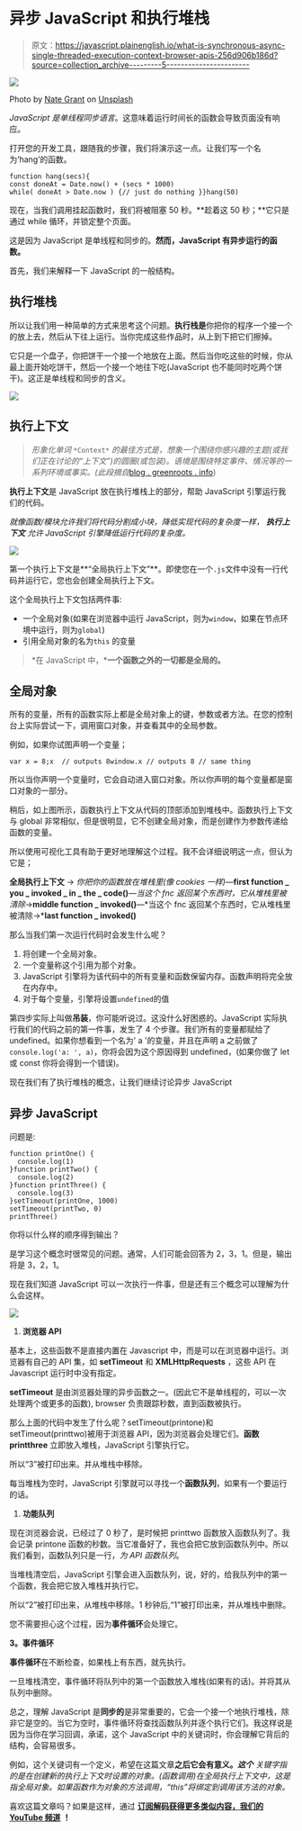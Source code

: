 # 异步 JavaScript 和执行堆栈

> 原文：<https://javascript.plainenglish.io/what-is-synchronous-async-single-threaded-execution-context-browser-apis-256d906b186d?source=collection_archive---------5----------------------->

![](img/b2df63ec84608d236adc9817cf92a0df.png)

Photo by [Nate Grant](https://unsplash.com/@nateggrant?utm_source=unsplash&utm_medium=referral&utm_content=creditCopyText) on [Unsplash](https://unsplash.com/s/photos/coding?utm_source=unsplash&utm_medium=referral&utm_content=creditCopyText)

*JavaScript 是单线程同步语言*。这意味着运行时间长的函数会导致页面没有响应。

打开您的开发工具，跟随我的步骤，我们将演示这一点。让我们写一个名为‘hang’的函数。

```
function hang(secs){
const doneAt = Date.now() + (secs * 1000)
while( doneAt > Date.now ) {// just do nothing }}hang(50)
```

现在，当我们调用挂起函数时，我们将被阻塞 50 秒。**趁着这 50 秒；**它只是通过 while 循环，并锁定整个页面。

这是因为 JavaScript 是单线程和同步的。**然而，JavaScript 有异步运行的函数。**

首先，我们来解释一下 JavaScript 的一般结构。

## 执行堆栈

所以让我们用一种简单的方式来思考这个问题。**执行栈是**你把你的程序一个接一个的放上去，然后从下往上运行。当你完成这些作品时，从上到下把它们擦掉。

它只是一个盘子，你把饼干一个接一个地放在上面。然后当你吃这些的时候，你从最上面开始吃饼干，然后一个接一个地往下吃(JavaScript 也不能同时吃两个饼干)。这正是单线程和同步的含义。

![](img/48a4ecd888261999b9c15d2bb950caa6.png)

## 执行上下文

> *形象化单词* `*Context*` *的最佳方式是，想象一个围绕你感兴趣的主题(或我们正在讨论的“上下文”)的圆圈(或包装)。语境是围绕特定事件、情况等的一系列环境或事实。(此段摘自*[blog . greenroots . info](http://blog.greenroots.info/))

**执行上下文**是 JavaScript 放在执行堆栈上的部分，帮助 JavaScript 引擎运行我们的代码。

*就像函数/模块允许我们将代码分割成小块，降低实现代码的复杂度一样，* ***执行上下文*** *允许 JavaScript 引擎降低运行代码的复杂度。*

![](img/e212e1269a4f33a32f92f3187eb12c86.png)

第一个执行上下文是**“全局执行上下文”**。即使您在一个`.js`文件中没有一行代码并运行它，您也会创建全局执行上下文。

这个全局执行上下文包括两件事:

*   一个全局对象(如果在浏览器中运行 JavaScript，则为`window`，如果在节点环境中运行，则为`global`)
*   引用全局对象的名为`this` 的变量

> *在 JavaScript 中，***一个函数之外的一切都是全局的。**

## 全局对象

所有的变量，所有的函数实际上都是全局对象上的键，参数或者方法。在您的控制台上实际尝试一下，调用窗口对象，并查看其中的全局参数。

例如，如果你试图声明一个变量；

```
var x = 8;x  // outputs 8window.x // outputs 8 // same thing
```

所以当你声明一个变量时，它会自动进入窗口对象。所以你声明的每个变量都是窗口对象的一部分。

稍后，如上图所示，函数执行上下文从代码的顶部添加到堆栈中。函数执行上下文与 global 非常相似，但是很明显，它不创建全局对象，而是创建作为参数传递给函数的变量。

所以使用可视化工具有助于更好地理解这个过程。我不会详细说明这一点，但认为它是；

**全局执行上下文** → *你把你的函数放在堆栈里(像 cookies 一样)*—**first function _ you _ invoked _ in _ the _ code()**—*当这个 fnc 返回某个东西时，它从堆栈里被清除*→**middle function _ invoked()**—*当这个 fnc 返回某个东西时，它从堆栈里被清除→***last function _ invoked()**

那么当我们第一次运行代码时会发生什么呢？

1.  将创建一个全局对象。
2.  一个变量称这个引用为那个对象。
3.  JavaScript 引擎将为该代码中的所有变量和函数保留内存。函数声明将完全放在内存中。
4.  对于每个变量，引擎将设置`undefined`的值

第四步实际上叫做**吊装**，你可能听说过。这没什么好困惑的。JavaScript 实际执行我们的代码之前的第一件事，发生了 4 个步骤。我们所有的变量都赋给了 undefined。如果你想看到一个名为' a '的变量，并且在声明 a 之前做了`console.log('a: ', a)`，你将会因为这个原因得到 undefined，(如果你做了 let 或 const 你将会得到一个错误)。

现在我们有了执行堆栈的概念，让我们继续讨论异步 JavaScript

## 异步 JavaScript

问题是:

```
function printOne() {
  console.log(1)
}function printTwo() {
  console.log(2)
}function printThree() {
  console.log(3)
}setTimeout(printOne, 1000)
setTimeout(printTwo, 0)
printThree()
```

你将以什么样的顺序得到输出？

是学习这个概念时很常见的问题。通常，人们可能会回答为 2，3，1。但是，输出将是 3，2，1。

现在我们知道 JavaScript 可以一次执行一件事，但是还有三个概念可以理解为什么会这样。

![](img/593ab290700b75e7c804b56333be4e45.png)

1.  **浏览器 API**

基本上，这些函数不是直接内置在 Javascript 中，而是可以在浏览器中运行。浏览器有自己的 API 集，如 **setTimeout** 和 **XMLHttpRequests** ，这些 API 在 Javascript 运行时中没有指定。

**setTimeout** 是由浏览器处理的异步函数之一。(因此它不是单线程的，可以一次处理两个或更多的函数), browser 负责跟踪秒数，直到函数被执行。

那么上面的代码中发生了什么呢？setTimeout(printone)和 setTimeout(printtwo)被用于浏览器 API，因为浏览器会处理它们。**函数 printthree** 立即放入堆栈，JavaScript 引擎执行它。

所以“3”被打印出来。并从堆栈中移除。

每当堆栈为空时，JavaScript 引擎就可以寻找一个**函数队列**，如果有一个要运行的话。

1.  **功能队列**

现在浏览器会说，已经过了 0 秒了，是时候把 printtwo 函数放入函数队列了。我会记录 printone 函数的秒数。当它准备好了，我也会把它放到函数队列中。所以我们看到，函数队列只是一行，*为 API 函数队列*。

当堆栈清空后，JavaScript 引擎会进入函数队列，说，好的，给我队列中的第一个函数，我会把它放入堆栈并执行它。

所以“2”被打印出来，从堆栈中移除。1 秒钟后,“1”被打印出来，并从堆栈中删除。

您不需要担心这个过程，因为**事件循环**会处理它。

**3。事件循环**

**事件循环**在不断检查，如果栈上有东西，就先执行。

一旦堆栈清空，事件循环将队列中的第一个函数放入堆栈(如果有的话)。并将其从队列中删除。

总之，理解 JavaScript 是**同步的**是非常重要的，它会一个接一个地执行堆栈，除非它是空的。当它为空时，事件循环将查找函数队列并逐个执行它们。我这样说是因为当你在学习回调，承诺，这个 JavaScript 中的关键词时，你会理解它背后的结构，会容易很多。

例如，这个关键词有一个定义，希望在这篇文章**之后它会有意义。*这个*** *关键字指的是在创建新的执行上下文时设置的对象。(函数调用)在全局执行上下文中，这是指全局对象。如果函数作为对象的方法调用，“this”将绑定到调用该方法的对象。*

喜欢这篇文章吗？如果是这样，通过 [**订阅解码获得更多类似内容，我们的 YouTube 频道**](https://www.youtube.com/channel/UCtipWUghju290NWcn8jhyAw) **！**